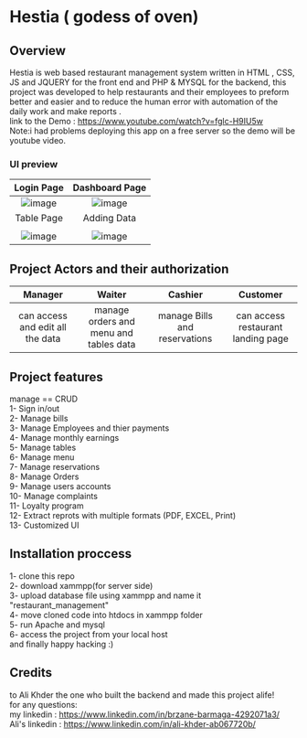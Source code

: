 # Hestia ( godess of oven)
## Overview
Hestia is web based  restaurant management system written in HTML , CSS, JS and JQUERY for the front end and PHP & MYSQL for the backend, this project was developed to help
restaurants and their employees to preform better and easier and to reduce the human error with automation of the daily work and make reports . <br>
link to the Demo : https://www.youtube.com/watch?v=fglc-H9IU5w <br>
Note:i had problems deploying this app on a free server so the demo will be youtube video.
###  UI preview
Login Page |     Dashboard Page          |
 :-------------------------:|:-------------------------:|
![image](https://user-images.githubusercontent.com/59266093/180086849-89b3f29e-d59d-47c3-a106-5eadc8cbdac1.png) | ![image](https://user-images.githubusercontent.com/59266093/180086898-e8a7cd29-42e7-4ab6-ad0e-39d8cfbd4e07.png) <br>
Table Page |     Adding Data             |
  | | 
![image](https://user-images.githubusercontent.com/59266093/180086995-2270e675-11ce-40fb-8fa7-4837d5a60a24.png) | ![image](https://user-images.githubusercontent.com/59266093/180087026-be0de89f-d116-471d-a694-daaff7a49b3f.png)
## Project Actors and their authorization
Manager |     Waiter         |   Cashier    |     Customer          |
 :-------------------------:|:-------------------------:|:-------------------------:|:-------------------------:|
 can access and edit all the data | manage orders and menu and tables data | manage Bills and reservations | can access restaurant landing page
## Project features 
manage == CRUD<br>
1- Sign in/out<br>
2- Manage bills<br>
3- Manage Employees and thier payments <br>
4- Manage monthly earnings<br>
5- Manage tables<br>
6- Manage menu<br>
7- Manage reservations<br>
8- Manage Orders<br>
9- Manage users accounts<br>
10- Manage complaints<br>
11- Loyalty program<br>
12- Extract reprots with multiple formats (PDF, EXCEL, Print)<br>
13- Customized UI
## Installation proccess
1- clone this repo <br>
2- download xammpp(for server side)<br>
3- upload database file using xammpp and name it "restaurant_management" <br>
4- move cloned code into htdocs in xammpp folder<br>
5- run Apache and  mysql<br>
6- access the project from your local host<br>
and finally happy hacking :)
## Credits
to Ali Khder the one who built the backend and made this project alife! <br>
for any questions:<br>
my linkedin : https://www.linkedin.com/in/brzane-barmaga-4292071a3/ <br>
Ali's linkedin : https://www.linkedin.com/in/ali-khder-ab067720b/
